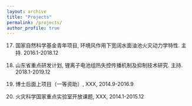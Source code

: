 ```yaml
---
layout: archive
title: "Projects"
permalink: /projects/
author_profile: true
---
```




17. 国家自然科学基金青年项目, 环境风作用下宽阔水面油池火灾动力学特性. 主持. 2016.1-2018.12

27. 山东省重点研发计划, 锂离子电池组热失控传播机制及抑制技术研究. 主持. 2018.1-2019.12

37. 博士后面上项目（一等资助）, XXX, 2014.9-2016.9

47. 火灾科学国家重点实验室开放课题, XXX, 2014.1-2015.12

    ​

